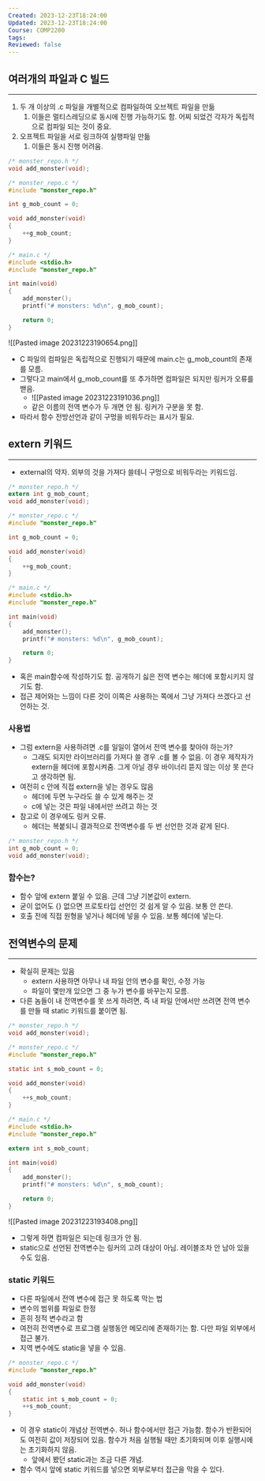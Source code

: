 ```yaml
---
Created: 2023-12-23T18:24:00
Updated: 2023-12-23T18:24:00
Course: COMP2200
tags: 
Reviewed: false
---
```


## 여러개의 파일과 C 빌드
---
1. 두 개 이상의 .c 파일을 개별적으로 컴파일하여 오브젝트 파일을 만듦
	1. 이들은 멀티스레딩으로 동시에 진행 가능하기도 함. 어찌 되었건 각자가 독립적으로 컴파일 되는 것이 중요.
2. 오프젝트 파일을 서로 링크하여 실행파일 만듦
	1. 이들은 동시 진행 어려움.

```C
/* monster_repo.h */ 
void add_monster(void);

/* monster_repo.c */
#include "monster_repo.h"

int g_mob_count = 0;

void add_monster(void)
{
	++g_mob_count;
}

/* main.c */
#include <stdio.h>
#include "monster_repo.h"

int main(void)
{
	add_monster();
	printf("# monsters: %d\n", g_mob_count);

	return 0;
}
```
![[Pasted image 20231223190654.png]]
- C 파일의 컴파일은 독립적으로 진행되기 때문에 main.c는 g_mob_count의 존재를 모름.
- 그렇다고 main에서 g_mob_count를 또 추가하면 컴파일은 되지만 링커가 오류를 밷음.
	- ![[Pasted image 20231223191036.png]]
	- 같은 이름의 전역 변수가 두 개면 안 됨. 링커가 구분을 못 함.
- 따라서 함수 전방선언과 같이 구멍을 비워두라는 표시가 필요.

## extern 키워드
---
- external의 약자. 외부의 것을 가져다 쓸테니 구멍으로 비워두라는 키워드임.
```C
/* monster_repo.h */ 
extern int g_mob_count;
void add_monster(void);

/* monster_repo.c */
#include "monster_repo.h"

int g_mob_count = 0;

void add_monster(void)
{
	++g_mob_count;
}

/* main.c */
#include <stdio.h>
#include "monster_repo.h"

int main(void)
{
	add_monster();
	printf("# monsters: %d\n", g_mob_count);

	return 0;
}

```
- 혹은 main함수에 작성하기도 함. 공개하기 싫은 전역 변수는 헤더에 포함시키지 않기도 함.
- 접근 제어와는 느낌이 다른 것이 이쪽은 사용하는 쪽에서 그냥 가져다 쓰겠다고 선언하는 것.

### 사용법
- 그럼 extern을 사용하려면 .c를 일일이 열어서 전역 변수를 찾아야 하는가?
	- 그래도 되지만 라이브러리를 가져다 쓸 경우 .c를 볼 수 없음. 이 경우 제작자가 extern을 헤더에 포함시켜줌. 그게 아닐 경우 바이너리 뜯지 않는 이상 못 쓴다고 생각하면 됨.
- 여전히 c 안에 직접 extern을 넣는 경우도 많음
	- 헤더에 두면 누구라도 쓸 수 있게 해주는 것
	- c에 넣는 것은 파일 내에서만 쓰려고 하는 것
- 참고로 이 경우에도 링커 오류.
	- 헤더는 복붙되니 결과적으로 전역변수를 두 번 선언한 것과 같게 된다.
```C
/* monster_repo.h */ 
int g_mob_count = 0;
void add_monster(void);

```
### 함수는?
- 함수 앞에 extern 붙일 수 있음. 근데 그냥 기본값이 extern.
- 굳이 없어도 {} 없으면 프로토타입 선언인 것 쉽게 알 수 있음. 보통 안 쓴다.
- 호출 전에 직접 원형을 넣거나 헤더에 넣을 수 있음. 보통 헤더에 넣는다.

## 전역변수의 문제
---
- 확실히 문제는 있음
	- extern 사용하면 아무나 내 파일 안의 변수를 확인, 수정 가능
	- 파일이 몇만개 있으면 그 중 누가 변수를 바꾸는지 모름.
- 다른 놈들이 내 전역변수를 못 쓰게 하려면, 즉 내 파일 안에서만 쓰려면 전역 변수를 만들 때 static 키워드를 붙이면 됨.
```C
/* monster_repo.h */ 
void add_monster(void);

/* monster_repo.c */
#include "monster_repo.h"

static int s_mob_count = 0;

void add_monster(void)
{
	++s_mob_count;
}

/* main.c */
#include <stdio.h>
#include "monster_repo.h"

extern int s_mob_count;

int main(void)
{
	add_monster();
	printf("# monsters: %d\n", s_mob_count);

	return 0;
}

```
![[Pasted image 20231223193408.png]]
- 그렇게 하면 컴파일은 되는데 링크가 안 됨.
- static으로 선언된 전역변수는 링커의 고려 대상이 아님. 레이블조차 안 남아 있을 수도 있음.
### static 키워드
- 다른 파일에서 전역 변수에 접근 못 하도록 막는 법
- 변수의 범위를 파일로 한정
- 흔히 정적 변수라고 함
- 여전히 전역변수로 프로그램 실행동안 메모리에 존재하기는 함. 다만 파일 외부에서 접근 불가.
- 지역 변수에도 static을 넣을 수 있음. 
```C
/* monster_repo.c */
#include "monster_repo.h"

void add_monster(void)
{
    static int s_mob_count = 0;
    ++s_mob_count;
}
```
- 이 경우 static이 개념상 전역변수. 허나 함수에서만 접근 가능함. 함수가 반환되어도 여전히 값이 저장되어 있음. 함수가 처음 실행될 때만 초기화되며 이후 실행시에는 초기화하지 않음.
	- 앞에서 봤던 static과는 조금 다른 개념.
- 함수 역시 앞에 static 키워드를 넣으면 외부로부터 접근을 막을 수 있다.